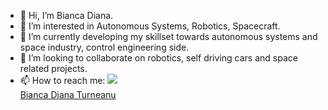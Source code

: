- 👋 Hi, I’m Bianca Diana.
- 👀 I’m interested in Autonomous Systems, Robotics, Spacecraft.
- 🌱 I’m currently developing my skillset towards autonomous systems and space industry, control engineering side.
- 💞️ I’m looking to collaborate on robotics, self driving cars and space related projects. 
- 📫 How to reach me: <img src="https://img.icons8.com/color/48/000000/linkedin.png"/> <div class="badge-base LI-profile-badge" data-locale="en_US" data-size="medium" data-theme="dark" data-type="VERTICAL" data-vanity="biancaturneanu" data-version="v1"><a class="badge-base__link LI-simple-link" href="https://dk.linkedin.com/in/biancaturneanu?trk=profile-badge">Bianca Diana Turneanu</a></div> 



              
<!---
BiancaDT/BiancaDT is a ✨ special ✨ repository because its `README.md` (this file) appears on your GitHub profile.
You can click the Preview link to take a look at your changes.
--->
